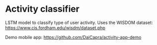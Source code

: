 # Activity classifier
LSTM model to classify type of user activity. 
Uses the WISDOM dataset:
https://www.cis.fordham.edu/wisdm/dataset.php

Demo mobile app:
https://github.com/DaiCapra/activity-app-demo
